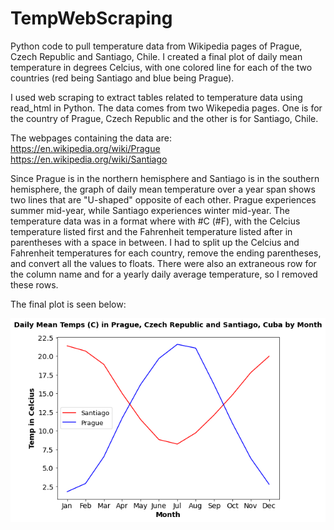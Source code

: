 # TempWebScraping
Python code to pull temperature data from Wikipedia pages of Prague, Czech Republic and Santiago, Chile. I created a final plot of daily mean temperature in degrees Celcius, with one colored line for each of the two countries (red being Santiago and blue being Prague).

I used web scraping to extract tables related to temperature data using read_html in Python. The data comes from two Wikepedia pages. One is for the country of Prague, Czech Republic and the other is for Santiago, Chile.

The webpages containing the data are: <br>
https://en.wikipedia.org/wiki/Prague <br>
https://en.wikipedia.org/wiki/Santiago <br>


Since Prague is in the northern hemisphere and Santiago is in the southern hemisphere, the graph of daily mean temperature over a year span shows two lines that are "U-shaped" opposite of each other. Prague experiences summer mid-year, while Santiago experiences winter mid-year. The temperature data was in a format where with #C (#F), with the Celcius temperature listed first and the Fahrenheit temperature listed after in parentheses with a space in between. I had to split up the Celcius and Fahrenheit temperatures for each country, remove the ending parentheses, and convert all the values to floats. There were also an extraneous row for the column name and for a yearly daily average temperature, so I removed these rows.

The final plot is seen below:

<img src = "/assets/img/PragueSantiagoTemps.png">

